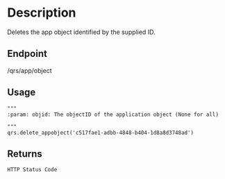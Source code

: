 # Description
Deletes the app object identified by the supplied ID.

## Endpoint
/qrs/app/object

## Usage
```
"""
:param: objid: The objectID of the application object (None for all)

"""
qrs.delete_appobject('c517fae1-adbb-4848-b404-1d8a8d3748ad')
```
## Returns
```
HTTP Status Code
```
